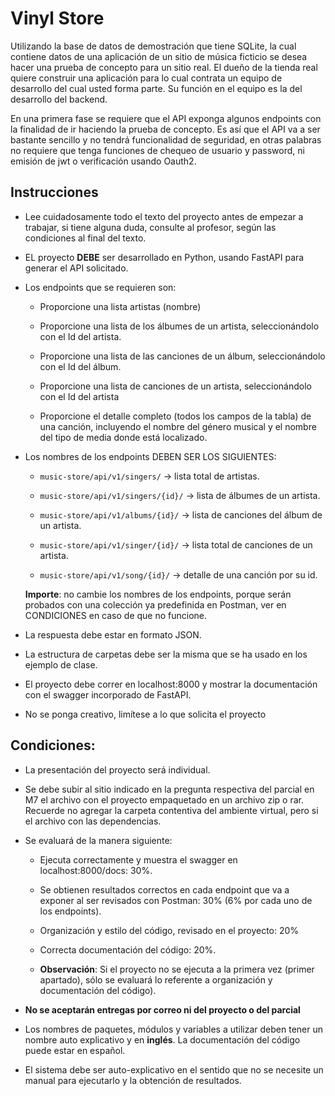 # Vinyl Store

Utilizando la base de datos de demostración que tiene SQLite, la cual contiene datos de una aplicación de un sitio de música ficticio se  desea hacer una prueba de concepto para un sitio real. El dueño de la tienda real quiere construir una aplicación para lo cual contrata un equipo de desarrollo del cual usted forma parte. Su función en el equipo es la del desarrollo del backend.

En una primera fase se requiere que el API exponga algunos endpoints con la finalidad de ir haciendo la prueba de concepto. Es así que el API va a ser bastante sencillo y no tendrá funcionalidad de seguridad, en otras palabras no requiere que tenga funciones de chequeo de usuario y password, ni emisión de jwt o verificación usando Oauth2.

## Instrucciones

- Lee cuidadosamente todo el texto del proyecto antes de empezar a trabajar, si tiene alguna duda, consulte al profesor, según las condiciones al final del texto.

- EL proyecto **DEBE** ser desarrollado en Python, usando FastAPI para generar el API solicitado.

- Los endpoints que se requieren son:

    - Proporcione una lista artistas (nombre)
    
    - Proporcione una lista de los álbumes de un artista, seleccionándolo con el Id del artista.
    
    - Proporcione una lista de las canciones de un álbum, seleccionándolo con el Id del álbum.
    
    - Proporcione una lista de canciones de un artista, 
    seleccionándolo con el Id del artista
    
    - Proporcione el detalle completo (todos los campos de la tabla) de una canción, incluyendo el nombre del género musical y el nombre del tipo de media donde está localizado.

- Los nombres de los endpoints DEBEN SER LOS SIGUIENTES:
    
    - `music-store/api/v1/singers/` -> lista total de artistas.
    
    -  `music-store/api/v1/singers/{id}/` -> lista de álbumes de un artista.
    
    -  `music-store/api/v1/albums/{id}/` -> lista de canciones del álbum de un artista.
    
    - `music-store/api/v1/singer/{id}/` -> lista total de canciones de un artista.
    
    - `music-store/api/v1/song/{id}/` -> detalle de una canción por su id.

    **Importe**: no cambie los nombres de los endpoints, porque serán probados con una colección ya predefinida en Postman, ver en CONDICIONES en caso de que no funcione.

- La respuesta debe estar en formato JSON.

- La estructura de carpetas debe ser la misma que se ha usado en los ejemplo de clase.

- El proyecto debe correr en localhost:8000 y mostrar la documentación con el swagger
incorporado de FastAPI.

- No se ponga creativo, limítese a lo que solicita el proyecto

## Condiciones:

- La presentación del proyecto será individual.

- Se debe subir al sitio indicado en la pregunta respectiva del parcial en M7 el archivo con el proyecto empaquetado en un archivo zip o rar. Recuerde no agregar la carpeta contentiva del ambiente virtual, pero si el archivo con las dependencias.

- Se evaluará de la manera siguiente:
    - Ejecuta correctamente y muestra el swagger en localhost:8000/docs: 30%.

    - Se obtienen resultados correctos en cada endpoint que va a exponer al ser revisados con Postman: 30% (6% por cada uno de los endpoints).

    - Organización y estilo del código, revisado en el proyecto: 20%

    - Correcta documentación del código: 20%.

    - **Observación**: Si el proyecto no se ejecuta a la primera vez (primer apartado), sólo se evaluará lo referente a organización y documentación del código).

- **No se aceptarán entregas por correo ni del proyecto o del parcial**

- Los nombres de paquetes, módulos y variables a utilizar deben tener un nombre auto explicativo y en **inglés**. La documentación del código puede estar en español.

- El sistema debe ser auto-explicativo en el sentido que no se necesite un manual para ejecutarlo y la obtención de resultados.